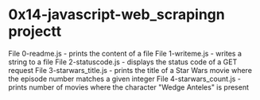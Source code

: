 # 0x14-javascript-web_scrapingn projectt
File 0-readme.js - prints the content of a file
File 1-writeme.js - writes a string to a file
File 2-statuscode.js - displays the status code of a GET request
File 3-starwars_title.js - prints the title of a Star Wars movie where the episode number matches a given integer 
File 4-starwars_count.js - prints number of movies where the character "Wedge Anteles" is present
